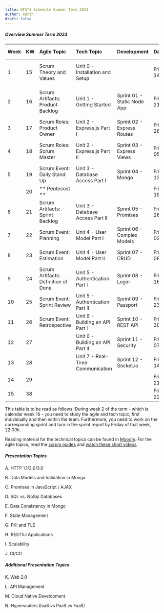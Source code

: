 ```yaml
---
title: WTAT1 Schedule Summer Term 2023
author: kerth
draft: false
---
```



##### Overview Summer Term 2023

| Week | KW  | Agile Topic                        | Tech Topic                           | Development                  | Date               | Time            | Presentations/Class Topics                                         |
|:---- |:--- |:---------------------------------- |:-------------------------------------|:---------------------------- |:------------------ |:--------------- |:-------------------------------------------------------------------|
| 1    | 15  | Scrum Theory and Values            | Unit 0 - Installation and Setup      |                              | Fri 14/04/2023     | 15:45-17:15     | Introduction to Class, Scrum Overview, Product Backlogs            |
| 2    | 16  | Scrum Artifacts: Product Backlog   | Unit 1 - Getting Started             | Sprint 01 - Static Node App  | Fri 21/04/2023     | 15:45-17:15     | Project Proposals and Teams, Presentation Assignments, Node.js     |
| 3    | 17  | Scrum Roles: Product Owner         | Unit 2 - Express.js Part I           | Sprint 02 - Express Routes   | Fri 28/04/2023     | 15:45-17:15     | Presentation Topic A, Design Patterns                              |
| 4    | 18  | Scrum Roles: Scrum Master          | Unit 2 - Express.js Part II          | Sprint 03 - Express Views    | Fri 05/05/2023     | 15:45-17:15     | Presentation Topic B, Data Models, Database Connectivity           |
| 5    | 19  | Scrum Event: Daily Stand Up        | Unit 3 - Database Access Part I      | Sprint 04 - Mongo            | Fri 12/05/2023     | 15:45-17:15     | Presentation Topic C, Concurrency and Race Conditions              |
|      | 20  | ** Pentecost **                    |                                      |                              | Fri 19/05/2023     | 15:45-17:15     | No class                                                           |
| 6    | 21  | Scrum Artifacts: Sprint Backlog    | Unit 3 - Database Access Part II     | Sprint 05 - Promises         | Fri 26/05/2023     | 15:45-17:15     | Presentation Topic D, Big Data Persistence                         |
| 7    | 22  | Scrum Event: Planning              | Unit 4 - User Model Part I           | Sprint 06 - Complex Models   | Fri 02/06/2023     | 15:45-17:15     | Presentation Topic E, Data Consistency Strategies                  |
| 8    | 23  | Scrum Event: Estimation            | Unit 4 - User Model Part II          | Sprint 07 - CRUD             | Fri 09/06/2023     | 15:45-17:15     | Presentation Topic F, 12factor Applications                        |
| 9    | 24  | Scrum Artifacts: Definition of Done| Unit 5 - Authentication Part I       | Sprint 08 - Login            | Fri 16/06/2023     | 15:45-17:15     | Presentation Topic G, Common Security Protocols                    |
| 10   | 25  | Scrum Event: Sprint Review         | Unit 5 - Authentication Part II      | Sprint 09 - Passport         | Fri 23/06/2023     | 15:45-17:15     | Presentation Topic H, Microservice Architectures                   |
| 11   | 26  | Scrum Event: Retrospective         | Unit 6 - Building an API Part I      | Sprint 10 - REST API         | Fri 30/06/2023     | 15:45-17:15     | Presentation Topic I, JWT                                          |
| 12   | 27  |                                    | Unit 6 - Building an API Part II     | Sprint 11 - Security         | Fri 07/07/2023     | 15:45-17:15     | Presentation Topic J, gRPC                                         |
| 13   | 28  |                                    | Unit 7 - Real-Time Communication     | Sprint 12 - Socket.io        | Fri 14/07/2023     | 15:45-17:15     | Presentation Topic D, Cloud Native Development                     |
| 14   | 29  |                                    |                                      |                              | Fri 21/07/2023     | 15:45-18:45     | Exam (Raum WH C355)                                                |
| 15   | 38  |                                    |                                      |                              | Fri 22/09/2023     | 15:45-18:45     | Exam (Raum WH C354)                                                |


This table is to be read as follows:
During week 2 of the term - which is calendar week 16 - you need to study the agile and tech topic, first individually and then within the team. Furthermore, you need to work on the corresponding sprint and turn in the sprint report by Friday of that week, 22:00h.

Reading material for the technical topics can be found in [Moodle](https://moodle.htw-berlin.de/course/view.php?id=37299).
For the agile topics, read the [scrum guides](https://scrumguides.org/index.html) and [watch these short videos](https://www.scrumalliance.org/learn-about-scrum/scrum-elearning-series/).

##### Presentation Topics

A. HTTP 1.1/2.0/3.0

B. Data Models and Validation in Mongo

C. Promises in JavaScript / AJAX 

D. SQL vs. NoSql Databases

E. Data Consistency in Mongo

F. State Management

G. PKI and TLS

H. RESTful Applications

I. Scalability

J. CI/CD

##### Additional Presentation Topics
K. Web 2.0

L. API Management

M. Cloud Native Development

N. Hyperscalers (IaaS vs PaaS vs FaaS)